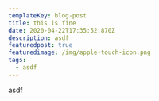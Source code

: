 ```yaml
---
templateKey: blog-post
title: this is fine
date: 2020-04-22T17:35:52.870Z
description: asdf
featuredpost: true
featuredimage: /img/apple-touch-icon.png
tags:
  - asdf
---
```

asdf